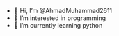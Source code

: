 - 👋 Hi, I’m @AhmadMuhammad2611
- 👀 I’m interested in programming
- 🌱 I’m currently learning python
<!-- - 💞️  I’m looking to collaborate on ... -->
<!-- - 📫 How to reach me <a href="https://www.twitter.com/ahmadnaguib71">Ahmad</a> -->

<!---
AhmadMuhammad2611/AhmadMuhammad2611 is a ✨ special ✨ repository because its `README.md` (this file) appears on your GitHub profile.
You can click the Preview link to take a look at your changes.
--->
